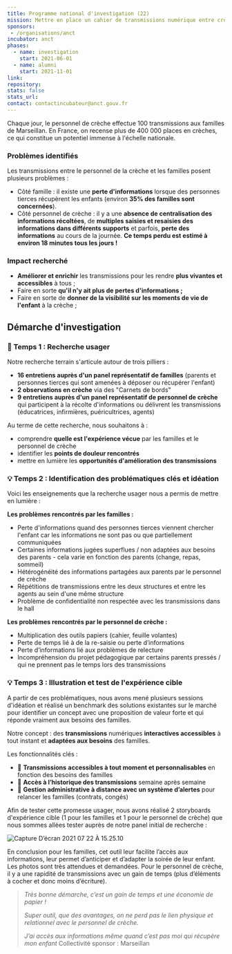 ```yaml
---
title: Programme national d'investigation (22)
mission: Mettre en place un cahier de transmissions numérique entre crèches et parents
sponsors:
 - /organisations/anct
incubator: anct
phases:
  - name: investigation
    start: 2021-06-01
  - name: alumni
    start: 2021-11-01
link: 
repository: 
stats: false
stats_url: 
contact: contactincubateur@anct.gouv.fr
---
```

Chaque jour, le personnel de crèche effectue 100 transmissions aux familles de Marseillan. En France, on recense plus de 400 000 places en crèches, ce qui constitue un potentiel immense à l'échelle nationale.

### **Problèmes identifiés**

Les transmissions entre le personnel de la crèche et les familles posent plusieurs problèmes :

*   Côté famille : il existe une **perte d'informations** lorsque des personnes tierces récupèrent les enfants (environ **35% des familles sont concernées**).
*   Côté personnel de crèche : il y a une **absence de centralisation des informations récoltées**, de **multiples saisies et resaisies des informations dans différents supports** et parfois, **perte des informations** au cours de la journée. **Ce temps perdu est estimé à environ 18 minutes tous les jours !**

### **Impact recherché** 

*   **Améliorer et enrichir** les transmissions pour les rendre **plus vivantes et accessibles** à tous ;
*   Faire en sorte **qu'il n'y ait plus de pertes d'informations ;**
*   Faire en sorte de **donner de la visibilité sur les moments de vie de l'enfant** à la crèche ;

Démarche d'investigation
------------------------

### **🔎 Temps 1 : Recherche usager**

Notre recherche terrain s'articule autour de trois pilliers :

*   **16 entretiens auprès d'un panel représentatif de familles** (parents et personnes tierces qui sont amenées à déposer ou récupérer l'enfant)
*   **2 observations en crèche** via des "Carnets de bords"
*   **9 entretiens auprès d'un panel représentatif de personnel de crèche** qui participent à la récolte d'informations ou délivrent les transmissions (éducatrices, infirmières, puéricultrices, agents)

Au terme de cette recherche, nous souhaitons à :

*   comprendre **quelle est l'expérience vécue** par les familles et le personnel de crèche 
*   identifier les **points de douleur rencontrés** 
*   mettre en lumière les **opportunités d'amélioration des transmissions**

### **💡 Temps 2 : Identification des problématiques clés et idéation**

Voici les enseignements que la recherche usager nous a permis de mettre en lumière : 

**Les problèmes rencontrés par les familles :** 

*   Perte d'informations quand des personnes tierces viennent chercher l'enfant car les informations ne sont pas ou que partiellement communiquées
*   Certaines informations jugées superflues / non adaptées aux besoins des parents - cela varie en fonction des parents (change, repas, sommeil)
*   Hétérogénéité des informations partagées aux parents par le personnel de crèche 
*   Répétitions de transmissions entre les deux structures et entre les agents au sein d'une même structure
*   Problème de confidentialité non respectée avec les transmissions dans le hall

**Les problèmes rencontrés par le personnel de crèche :** 

*   Multiplication des outils papiers (cahier, feuille volantes)
*   Perte de temps lié à de la re-saisie ou perte d’informations
*   Perte d’informations lié aux problèmes de relecture
*   Incompréhension du projet pédagogique par certains parents pressés / qui ne prennent pas le temps lors des transmissions 

### **💡 Temps 3 : Illustration et test de l'expérience cible**

A partir de ces problématiques, nous avons mené plusieurs sessions d'idéation et réalisé un benchmark des solutions existantes sur le marché pour identifier un concept avec une proposition de valeur forte et qui réponde vraiment aux besoins des familles.

Notre concept : des **transmissions** numériques **interactives accessibles** à tout instant et **adaptées aux besoins** des familles.

Les fonctionnalités clés : 

*   🚀 **Transmissions** **accessibles à tout moment et personnalisables** en fonction des besoins des familles 
*   📆 **Accès à l’historique des transmissions** semaine après semaine
*   📝 **Gestion administrative à distance avec un système d’alertes** pour relancer les familles (contrats, congés)

Afin de tester cette promesse usager, nous avons réalisé 2 storyboards d'expérience cible (1 pour les familles et 1 pour le personnel de crèche) que nous sommes allées tester auprès de notre panel initial de recherche :

![Capture D’écran 2021 07 22 À 15.25.10](https://directus.incubateur.anct.gouv.fr/assets/4e5779c7-6149-40f9-a0f1-2ed5b3743fc9)

En conclusion pour les familles, cet outil leur facilite l’accès aux informations, leur permet d’anticiper et d’adapter la soirée de leur enfant. Les photos sont très attendues et demandées. Pour le personnel de crèche, il y a une rapidité de transmissions avec un gain de temps (plus d’éléments à cocher et donc moins d’écriture).

> _Très bonne démarche, c’est un gain de temps et une économie de papier !_
> 
> _Super outil, que des avantages, on ne perd pas le lien physique et relationnel avec le personnel de crèche._
> 
> _J’ai accès aux informations même quand c’est pas moi qui récupère mon enfant_
Collectivité sponsor : Marseillan
